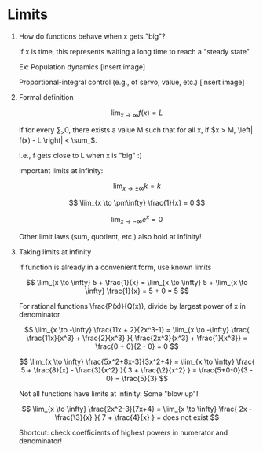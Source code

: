 # Limits

1. How do functions behave when x gets "big"?

    If x is time, this represents waiting a long time to reach a "steady state".

    Ex: Population dynamics
    [insert image] 

    Proportional-integral control (e.g., of servo, value, etc.)
    [insert image]

2. Formal definition

    $$
    \lim_{x \to \infty} f(x) = L
    $$
    
    if for every $\sum_ > 0$, there exists a value M such that for all x, if $x > M, \left| f(x) - L \right| < \sum_$.

    i.e., f gets close to L when x is "big" :)

    Important limits at infinity:

    $$
    \lim_{x \to \pm\infty} k = k
    $$

    $$
    \lim_{x \to \pm\infty} \frac{1}{x} = 0
    $$

    $$
    \lim_{x \to -\infty} e^x = 0
    $$

    Other limit laws (sum, quotient, etc.) also hold at infinity!

3. Taking limits at infinity

    If function is already in a convenient form, use known limits

    $$
    \lim_{x \to \infty} 5 + \frac{1}{x} = \lim_{x \to \infty} 5 + \lim_{x \to \infty} \frac{1}{x} = 5 + 0 = 5
    $$

    For rational functions \frac{P(x)}{Q(x)}, divide by largest power of x in denominator

    $$
    \lim_{x \to -\infty} \frac{11x + 2}{2x^3-1} = \lim_{x \to -\infty} \frac{ \frac{11x}{x^3} + \frac{2}{x^3} }{ \frac{2x^3}{x^3} + \frac{1}{x^3}} = \frac{0 + 0}{2 - 0} = 0
    $$

    $$
    \lim_{x \to \infty} \frac{5x^2+8x-3}{3x^2+4} = \lim_{x \to \infty} \frac{ 5 + \frac{8}{x} - \frac{3}{x^2} }{ 3 + \frac{\2}{x^2} } = \frac{5+0-0}{3 - 0} = \frac{5}{3}
    $$

    Not all functions have limits at infinity. Some "blow up"!

    $$
    \lim_{x \to \infty} \frac{2x^2-3}{7x+4} = \lim_{x \to \infty} \frac{ 2x - \frac{\3}{x} }{ 7 + \frac{4}{x} } = does not exist
    $$

    Shortcut: check coefficients of highest powers in numerator and denominator!
    






